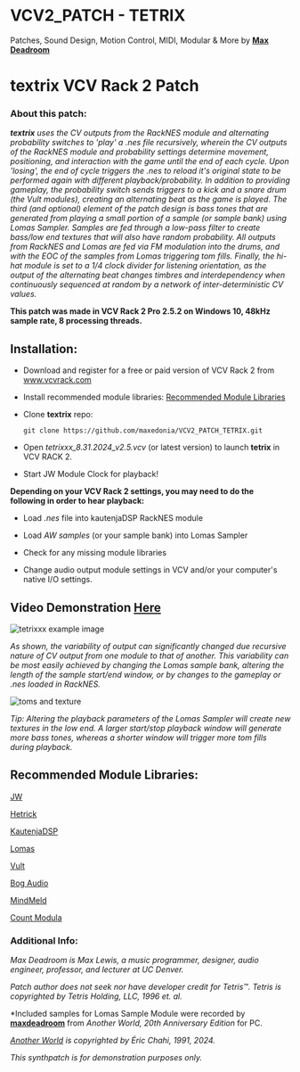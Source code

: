 # VCV2_PATCH - TETRIX
Patches, Sound Design, Motion Control, MIDI, Modular & More
by **[Max Deadroom](https://maxedonia.myportfolio.com)**

# textrix VCV Rack 2 Patch

### About this patch:  

***textrix** uses the CV outputs from the RackNES module and alternating probability switches to 'play' a .nes file recursively, wherein the CV outputs of the RackNES module and probability settings determine movement, positioning, and interaction with the game until the end of each cycle. Upon 'losing', the end of cycle triggers the .nes to reload it's original state to be performed again with different playback/probability. In addition to providing gameplay, the probability switch sends triggers to a kick and a snare drum (the Vult modules), creating an alternating beat as the game is played. The third (and optional) element of the patch design is bass tones that are generated from playing a small portion of a sample (or sample bank) using Lomas Sampler. Samples are fed through a low-pass filter to create bass/low end textures that will also have random probability. All outputs from RackNES and Lomas are fed via FM modulation into the drums, and with the EOC of the samples from Lomas triggering tom fills. Finally, the hi-hat module is set to a 1/4 clock divider for listening orientation, as the output of the alternating beat changes timbres and interdependency when continuously sequenced at random by a network of inter-deterministic CV values.*


**This patch was made in VCV Rack 2 Pro 2.5.2 on Windows 10, 48kHz sample rate, 8 processing threads.**


## **Installation**:

- Download and register for a free or paid version of VCV Rack 2 from www.vcvrack.com


- Install recommended module libraries: [Recommended Module Libraries](https://github.com/maxedonia/VCV2_PATCH_TETRIX/blob/main/README.md#recommended-module-libraries)


- Clone **textrix** repo:


   `git clone https://github.com/maxedonia/VCV2_PATCH_TETRIX.git`



- Open *tetrixxx_8.31.2024_v2.5.vcv* (or latest version) to launch **tetrix** in VCV RACK 2.
  
- Start JW Module Clock for playback!
  

**Depending on your VCV Rack 2 settings, you may need to do the following in order to hear playback:**


- Load *.nes* file into kautenjaDSP RackNES module
  
- Load *AW samples* (or your sample bank) into Lomas Sampler

- Check for any missing module libraries

- Change audio output module settings in VCV and/or your computer's native I/O settings.


## Video Demonstration [Here](https://youtu.be/acnlVYxxT5I)


![tetrixxx example image](https://github.com/user-attachments/assets/b0250c32-173d-43fb-a236-9c0c02f5a525)

  *As shown, the variability of output can significantly changed due recursive nature of CV output from one module to that of another. This variability can be most easily achieved by changing the Lomas sample bank, altering the length of the sample start/end window, or by changes to the gameplay or .nes loaded in RackNES.*


![toms and texture](https://github.com/user-attachments/assets/a5d03bf2-a8a6-4acf-a2d1-c303b61c637b)

  *Tip: Altering the playback parameters of the Lomas Sampler will create new textures in the low end. A larger start/stop playback window will generate more bass tones, whereas a shorter window will trigger more tom fills during playback.*




## **Recommended Module Libraries**:

[JW](https://github.com/jeremywen/JW-Modules)

[Hetrick](https://github.com/mhetrick)

[KautenjaDSP](https://github.com/Kautenja)

[Lomas](https://github.com/DISTRHO/Cardinal/issues/652)

[Vult](https://github.com/vult-dsp/vult)

[Bog Audio](https://github.com/bogaudio/BogaudioModules)

[MindMeld](https://github.com/MarcBoule/MindMeldModular)

[Count Modula](https://github.com/countmodula/VCVRackPlugins)



### Additional Info: 

*Max Deadroom is Max Lewis, a music programmer, designer, audio engineer, professor, and lecturer at UC Denver.*


*Patch author does not seek nor have developer credit for Tetris™. Tetris is copyrighted by Tetris Holding, LLC, 1996 et. al.*

*Included samples for Lomas Sample Module were recorded by **[maxdeadroom](https://maxedonia.myportfolio.com)** from *Another World, 20th Anniversary Edition* for PC. 

*[Another World](https://www.moma.org/collection/works/162458) is copyrighted by Éric Chahi, 1991, 2024.*

*This synthpatch is for demonstration purposes only.*

